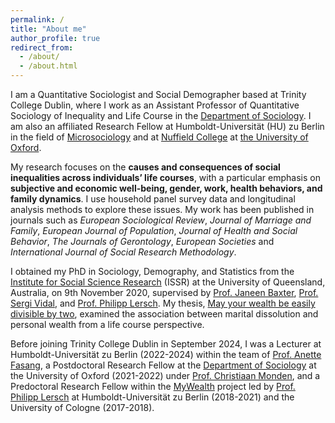 ```yaml
---
permalink: /
title: "About me"
author_profile: true
redirect_from: 
  - /about/
  - /about.html
---
```


I am a Quantitative Sociologist and Social Demographer based at Trinity College Dublin, where I work as an Assistant Professor of Quantitative Sociology of Inequality and Life Course in the [Department of Sociology](https://www.tcd.ie/sociology/). I am also an affiliated Research Fellow at Humboldt-Universität (HU) zu Berlin in the field of [Microsociology](https://www.sowi.hu-berlin.de/en/lehrbereiche-en/mikrosoziologie-en) and at [Nuffield College](https://www.nuffield.ox.ac.uk/) at [the University of Oxford](https://www.ox.ac.uk/).

My research focuses on the **causes and consequences of social inequalities across individuals’ life courses**, with a particular emphasis on **subjective and economic well-being, gender, work, health behaviors, and family dynamics**. I use household panel survey data and longitudinal analysis methods to explore these issues. My work has been published in journals such as *European Sociological Review*, *Journal of Marriage and Family*, *European Journal of Population*, *Journal of Health and Social Behavior*, *The Journals of Gerontology*, *European Societies* and *International Journal of Social Research Methodology*.


I obtained my PhD in Sociology, Demography, and Statistics from the [Institute for Social Science Research](https://issr.uq.edu.au/) (ISSR) at the University of Queensland, Australia, on 9th November 2020, supervised by [Prof. Janeen Baxter](https://issr.uq.edu.au/profile/887/janeen-baxter), [Prof. Sergi Vidal](https://vidalsergi.wordpress.com/), and [Prof. Philipp Lersch](https://pmlersch.github.io/). My thesis, [May your wealth be easily divisible by two](/files/phd_thesis.pdf), examined the association between marital dissolution and personal wealth from a life course perspective. 

Before joining Trinity College Dublin in September 2024, I was a Lecturer at Humboldt-Universität zu Berlin (2022-2024) within the team of [Prof. Anette Fasang](https://www.sowi.hu-berlin.de/en/lehrbereiche-en/mikrosoziologie-en/research-team/anettefasang), a Postdoctoral Research Fellow at the [Department of Sociology](https://www.sociology.ox.ac.uk/) at the University of Oxford (2021-2022) under [Prof. Christiaan Monden](https://www.sociology.ox.ac.uk/people/christiaan-monden), and a Predoctoral Research Fellow within the [MyWealth](https://www.sowi.hu-berlin.de/en/lehrbereiche-en/sozpolsoz/research/mywealth_eng) project led by [Prof. Philipp Lersch](https://pmlersch.github.io/) at Humboldt-Universität zu Berlin (2018-2021) and the University of Cologne (2017-2018).


